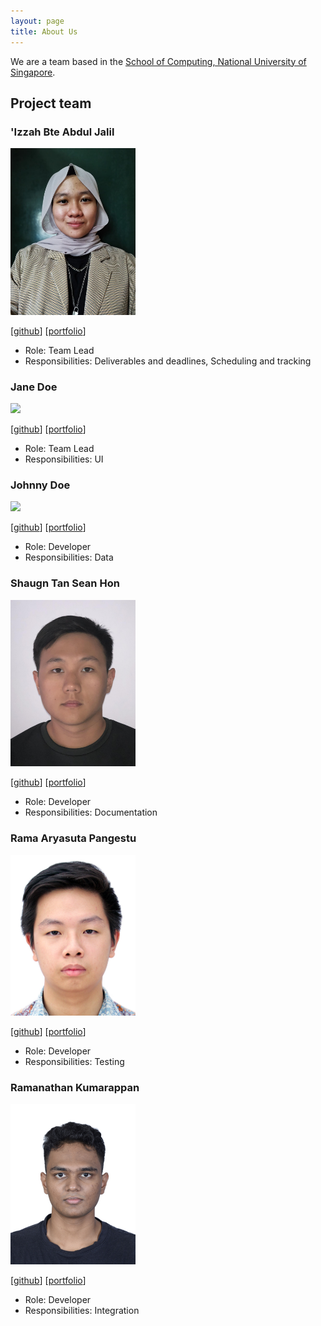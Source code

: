 ```yaml
---
layout: page
title: About Us
---
```


We are a team based in the [School of Computing, National University of Singapore](http://www.comp.nus.edu.sg).


## Project team

### 'Izzah Bte Abdul Jalil

<img src="images/izzahaj.png" width="200px">

[[github](https://github.com/izzahaj)]
[[portfolio](team/izzahaj.md)]

* Role: Team Lead
* Responsibilities: Deliverables and deadlines, Scheduling and tracking

### Jane Doe

<img src="images/johndoe.png" width="200px">

[[github](http://github.com/johndoe)]
[[portfolio](team/johndoe.md)]

* Role: Team Lead
* Responsibilities: UI

### Johnny Doe

<img src="images/johndoe.png" width="200px">

[[github](http://github.com/johndoe)] [[portfolio](team/johndoe.md)]

* Role: Developer
* Responsibilities: Data

### Shaugn Tan Sean Hon

<img src="images/shogun187.png" width="200px">

[[github](http://github.com/shogun187)]
[[portfolio](team/shogun187.md)]

* Role: Developer
* Responsibilities: Documentation

### Rama Aryasuta Pangestu

<img src="images/rama-pang.png" width="200px">

[[github](https://github.com/rama-pang)]
[[portfolio](team/rama-pang.md)]

* Role: Developer
* Responsibilities: Testing

### Ramanathan Kumarappan

<img src="images/ramanathan0908.png" width="200px">

[[github](https://github.com/Ramanathan0908)]
[[portfolio](team/ramanathan0908.md)]

* Role: Developer
* Responsibilities: Integration
